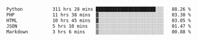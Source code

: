 <!--START_SECTION:waka-->

```txt
Python           311 hrs 28 mins ██████████████████████░░░   88.26 %
PHP              11 hrs 38 mins  ▓░░░░░░░░░░░░░░░░░░░░░░░░   03.30 %
HTML             10 hrs 45 mins  ▓░░░░░░░░░░░░░░░░░░░░░░░░   03.05 %
JSON             5 hrs 10 mins   ▒░░░░░░░░░░░░░░░░░░░░░░░░   01.47 %
Markdown         3 hrs 6 mins    ▒░░░░░░░░░░░░░░░░░░░░░░░░   00.88 %
```

<!--END_SECTION:waka-->
